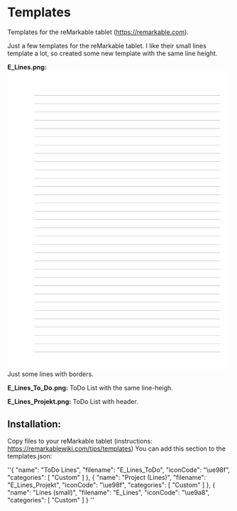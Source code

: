 # Templates
Templates for the reMarkable tablet (https://remarkable.com).

Just a few templates for the reMarkable tablet. I like their small lines template a lot, so created some new template with the same line height.

**E_Lines.png:**
![E_Lines.png](E_Lines.png)
Just some lines with borders. 

**E_Lines_To_Do.png:**
ToDo List with the same line-heigh.

**E_Lines_Projekt.png:**
ToDo List with header.

## Installation:
Copy files to your reMarkable tablet (instructions: https://remarkablewiki.com/tips/templates)
You can add this section to the templates.json:

''{
      "name": "ToDo Lines",
      "filename": "E_Lines_ToDo",
      "iconCode": "\ue98f",
      "categories": [
        "Custom"
      ]
    },
	{
      "name": "Project (Lines)",
      "filename": "E_Lines_Projekt",
      "iconCode": "\ue98f",
      "categories": [
        "Custom"
      ]
    },
    {
      "name": "Lines (small)",
      "filename": "E_Lines",
      "iconCode": "\ue9a8",
      "categories": [
        "Custom"
      ]
 }
 ''
